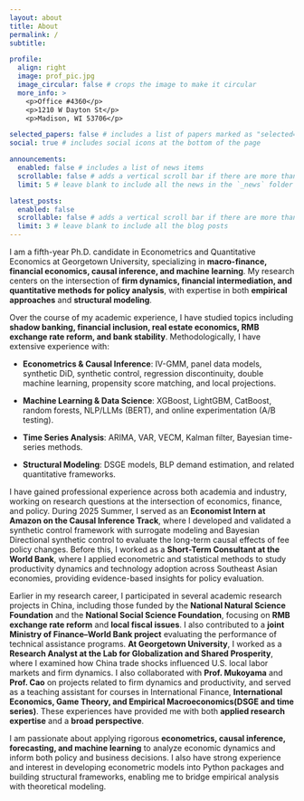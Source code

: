 ```yaml
---
layout: about
title: About
permalink: /
subtitle:

profile:
  align: right
  image: prof_pic.jpg
  image_circular: false # crops the image to make it circular
  more_info: >
    <p>Office #4360</p>
    <p>1210 W Dayton St</p>
    <p>Madison, WI 53706</p>

selected_papers: false # includes a list of papers marked as "selected={true}"
social: true # includes social icons at the bottom of the page

announcements:
  enabled: false # includes a list of news items
  scrollable: false # adds a vertical scroll bar if there are more than 3 news items
  limit: 5 # leave blank to include all the news in the `_news` folder

latest_posts:
  enabled: false
  scrollable: false # adds a vertical scroll bar if there are more than 3 new posts items
  limit: 3 # leave blank to include all the blog posts
---
```


I am a fifth-year Ph.D. candidate in Econometrics and Quantitative Economics at Georgetown University, specializing in **macro-finance, financial economics, causal inference, and machine learning**. My research centers on the intersection of **firm dynamics, financial intermediation, and quantitative methods for policy analysis**, with expertise in both **empirical approaches** and **structural modeling**.

Over the course of my academic experience, I have studied topics including **shadow banking, financial inclusion, real estate economics, RMB exchange rate reform, and bank stability**. Methodologically, I have extensive experience with:

- **Econometrics & Causal Inference**: IV-GMM, panel data models, synthetic DiD, synthetic control, regression discontinuity, double machine learning, propensity score matching, and local projections.

- **Machine Learning & Data Science**: XGBoost, LightGBM, CatBoost, random forests, NLP/LLMs (BERT), and online experimentation (A/B testing).

- **Time Series Analysis**: ARIMA, VAR, VECM, Kalman filter, Bayesian time-series methods.

- **Structural Modeling**: DSGE models, BLP demand estimation, and related quantitative frameworks.

I have gained professional experience across both academia and industry, working on research questions at the intersection of economics, finance, and policy. During 2025 Summer, I served as an **Economist Intern at Amazon on the Causal Inference Track**, where I developed and validated a synthetic control framework with surrogate modeling and Bayesian Directional synthetic control to evaluate the long-term causal effects of fee policy changes. Before this, I worked as a **Short-Term Consultant at the World Bank**, where I applied econometric and statistical methods to study productivity dynamics and technology adoption across Southeast Asian economies, providing evidence-based insights for policy evaluation.

Earlier in my research career, I participated in several academic research projects in China, including those funded by the **National Natural Science Foundation** and the **National Social Science Foundation**, focusing on **RMB exchange rate reform** and **local fiscal issues**. I also contributed to a **joint Ministry of Finance–World Bank project** evaluating the performance of technical assistance programs. **At Georgetown University**, I worked as a **Research Analyst at the Lab for Globalization and Shared Prosperity**, where I examined how China trade shocks influenced U.S. local labor markets and firm dynamics. I also collaborated with **Prof. Mukoyama** and **Prof. Cao** on projects related to firm dynamics and productivity, and served as a teaching assistant for courses in International Finance, **International Economics, Game Theory, and Empirical Macroeconomics(DSGE and time series)**. These experiences have provided me with both **applied research expertise** and a **broad perspective**.

I am passionate about applying rigorous **econometrics, causal inference, forecasting, and machine learning** to analyze economic dynamics and inform both policy and business decisions. I also have strong experience and interest in developing econometric models into Python packages and building structural frameworks, enabling me to bridge empirical analysis with theoretical modeling.
